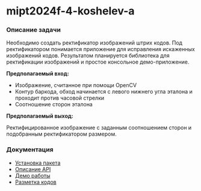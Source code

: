 # mipt2024f-4-koshelev-a

### Описание задачи

Необходимо создать ректификатор изображений штрих кодов. Под ректификатором понимается приложение для исправления искаженных изображений кодов. Результатом планируется библиотека для ректификации изображений и простое консольное демо-приложение.

**Предполагаемый вход:**

- Изображение, считанное при помощи OpenCV
- Контур баркода, обход начинается с левого нижнего угла эталона и проходит против часовой стрелки
- Соотношение сторон эталона

**Предполагаемый выход:**

Ректифицированное изображение с заданным соотношением сторон и подобранным ректификатором размером.

### Документация

- [Установка пакета](docs/INSTALL.md)
- [Описание API](https://cd7567.github.io/mipt2024f-4-koshelev-a/)
- [Демо работы](docs/DEMO.md)
- [Разметка кодов](docs/CODES.md)
